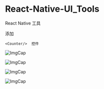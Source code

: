 # React-Native-UI_Tools
React Native 工具


添加

```
<Counter/>  控件

```

![ImgCap](https://github.com/a4962189/MP4/blob/master/QQ20170427-145745-HD.gif?raw=true)

![ImgCap](https://raw.githubusercontent.com/a4962189/gif/master/teshuanniu.png)

![ImgCap](https://raw.githubusercontent.com/a4962189/gif/master/tuodong.gif)

![ImgCap](https://github.com/a4962189/gif/blob/master/xingxing.gif?raw=true)



<Expand/> 
<LabelRating/> 
<RangeSlider/> 




